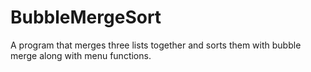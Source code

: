 # BubbleMergeSort
A program that merges three lists together and sorts them with bubble merge along with menu functions.
